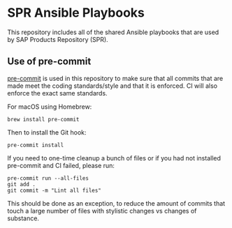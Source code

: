 SPR Ansible Playbooks
=====================

This repository includes all of the shared Ansible playbooks that are used by
SAP Products Repository (SPR).

Use of pre-commit
-----------------

[pre-commit](https://pre-commit.com) is used in this repository to make sure
that all commits that are made meet the coding standards/style and that it is
enforced. CI will also enforce the exact same standards.

For macOS using Homebrew:

```
brew install pre-commit
```

Then to install the Git hook:

```
pre-commit install
```

If you need to one-time cleanup a bunch of files or if you had not installed
pre-commit and CI failed, please run:

```
pre-commit run --all-files
git add .
git commit -m "Lint all files"
```

This should be done as an exception, to reduce the amount of commits that touch
a large number of files with stylistic changes vs changes of substance.

